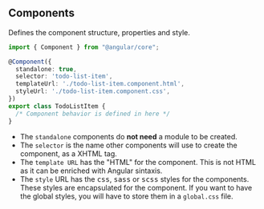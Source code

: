 ## Components

Defines the component structure, properties and style.

```ts {*|3,8|4|5|6|7} 
import { Component } from "@angular/core";

@Component({
  standalone: true,
  selector: 'todo-list-item',
  templateUrl: './todo-list-item.component.html',
  styleUrl: './todo-list-item.component.css',
})
export class TodoListItem {
  /* Component behavior is defined in here */
}
```

<ul>
<li v-click="2"> The <code>standalone</code> components do <strong>not need</strong> a module to be created.</li>
<li v-click="3"> The <code>selector</code> is the name other components will use to create the component, as a XHTML tag.</li> 
<li v-click="4"> The <code>template URL</code> has the "HTML" for the component. This is not HTML as it can be enriched with Angular sintaxis.</li> 
<li v-click="5"> The <code>style</code> URL has the <kbd>css</kbd>, <kbd>sass</kbd> or <kbd>scss</kbd> styles for the components. These styles are encapsulated for the component. If you want to  have the global styles, you will have to store them in a <code>global.css</code> file.</li>
</ul>

